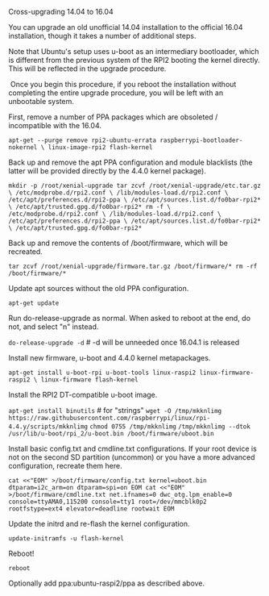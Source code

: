 Cross-upgrading 14.04 to 16.04

You can upgrade an old unofficial 14.04 installation to the official 16.04 installation, though it takes a number of additional steps.

Note that Ubuntu's setup uses u-boot as an intermediary bootloader, which is different from the previous system of the RPI2 booting the kernel directly. This will be reflected in the upgrade procedure.

 Once you begin this procedure, if you reboot the installation without completing the entire upgrade procedure, you will be left with an unbootable system. 

First, remove a number of PPA packages which are obsoleted / incompatible with the 16.04.

`apt-get --purge remove rpi2-ubuntu-errata raspberrypi-bootloader-nokernel \ linux-image-rpi2 flash-kernel`

Back up and remove the apt PPA configuration and module blacklists (the latter will be provided directly by the 4.4.0 kernel package).

`mkdir -p /root/xenial-upgrade tar zcvf /root/xenial-upgrade/etc.tar.gz \ /etc/modprobe.d/rpi2.conf \ /lib/modules-load.d/rpi2.conf \ /etc/apt/preferences.d/rpi2-ppa \ /etc/apt/sources.list.d/fo0bar-rpi2* \ /etc/apt/trusted.gpg.d/fo0bar-rpi2* rm -f \ /etc/modprobe.d/rpi2.conf \ /lib/modules-load.d/rpi2.conf \ /etc/apt/preferences.d/rpi2-ppa \ /etc/apt/sources.list.d/fo0bar-rpi2* \ /etc/apt/trusted.gpg.d/fo0bar-rpi2*`

Back up and remove the contents of /boot/firmware, which will be recreated.

`tar zcvf /root/xenial-upgrade/firmware.tar.gz /boot/firmware/* rm -rf /boot/firmware/*`

Update apt sources without the old PPA configuration.

`apt-get update`

Run do-release-upgrade as normal. When asked to reboot at the end, do not, and select "n" instead.

`do-release-upgrade -d` # -d will be unneeded once 16.04.1 is released

Install new firmware, u-boot and 4.4.0 kernel metapackages.

`apt-get install u-boot-rpi u-boot-tools linux-raspi2 linux-firmware-raspi2 \ linux-firmware flash-kernel`

Install the RPI2 DT-compatible u-boot image.

`apt-get install binutils` # for "strings" 
`wget -O /tmp/mkknlimg https://raw.githubusercontent.com/raspberrypi/linux/rpi-4.4.y/scripts/mkknlimg`
`chmod 0755 /tmp/mkknlimg` 
`/tmp/mkknlimg --dtok /usr/lib/u-boot/rpi_2/u-boot.bin /boot/firmware/uboot.bin`

Install basic config.txt and cmdline.txt configurations. If your root device is not on the second SD partition (uncommon) or you have a more advanced configuration, recreate them here.

`cat <<"EOM" >/boot/firmware/config.txt kernel=uboot.bin dtparam=i2c_arm=on dtparam=spi=on EOM cat <<"EOM" >/boot/firmware/cmdline.txt net.ifnames=0 dwc_otg.lpm_enable=0 console=ttyAMA0,115200 console=tty1 root=/dev/mmcblk0p2 rootfstype=ext4 elevator=deadline rootwait EOM`

Update the initrd and re-flash the kernel configuration.

`update-initramfs -u flash-kernel`

Reboot!

`reboot`

Optionally add ppa:ubuntu-raspi2/ppa as described above.

